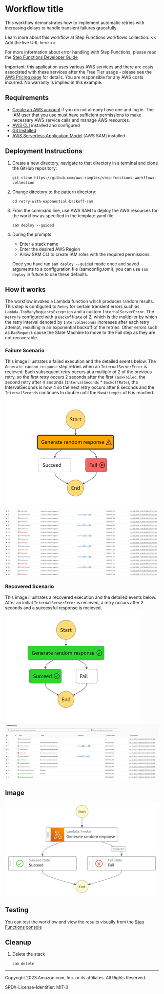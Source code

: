 # Workflow title

This workflow demonstrates how to implement automatic retries with increasing delays to handle transient failures gracefully.

Learn more about this workflow at Step Functions workflows collection: << Add the live URL here >>

For more information about error handling with Step Functions, please read the [Step Functions Developer Guide](https://docs.aws.amazon.com/step-functions/latest/dg/concepts-error-handling.html)

Important: this application uses various AWS services and there are costs associated with these services after the Free Tier usage - please see the [AWS Pricing page](https://aws.amazon.com/pricing/) for details. You are responsible for any AWS costs incurred. No warranty is implied in this example.

## Requirements

* [Create an AWS account](https://portal.aws.amazon.com/gp/aws/developer/registration/index.html) if you do not already have one and log in. The IAM user that you use must have sufficient permissions to make necessary AWS service calls and manage AWS resources.
* [AWS CLI](https://docs.aws.amazon.com/cli/latest/userguide/install-cliv2.html) installed and configured
* [Git Installed](https://git-scm.com/book/en/v2/Getting-Started-Installing-Git)
* [AWS Serverless Application Model](https://docs.aws.amazon.com/serverless-application-model/latest/developerguide/serverless-sam-cli-install.html) (AWS SAM) installed

## Deployment Instructions

1. Create a new directory, navigate to that directory in a terminal and clone the GitHub repository:
    ``` 
    git clone https://github.com/aws-samples/step-functions-workflows-collection
    ```
1. Change directory to the pattern directory:
    ```
    cd retry-with-exponential-backoff-sam
    ```
1. From the command line, use AWS SAM to deploy the AWS resources for the workflow as specified in the template.yaml file:
    ```
    sam deploy --guided
    ```
1. During the prompts:
    * Enter a stack name
    * Enter the desired AWS Region
    * Allow SAM CLI to create IAM roles with the required permissions.

    Once you have run `sam deploy --guided` mode once and saved arguments to a configuration file (samconfig.toml), you can use `sam deploy` in future to use these defaults.

## How it works

The workflow invokes a Lambda function which produces random results. This step is configured to `Retry` for certain transient errors such as `Lambda.TooManyRequestsException` and a custom `InternalServerError`. The `Retry` is configured with a `BackoffRate` of 2, which is the multiplier by which the retry interval denoted by `IntervalSeconds` increases after each retry attempt, resulting in an exponential backoff of the retries. Other errors such as `BadRequest` cause the State Machine to move to the Fail step as they are not recoverable.

### Failure Scenario
This image illustrates a failed execution and the detailed events below. The `Generate random response` step retries when an `InternalServerError` is recieved. Each subsequent retry occurs at a multiple of 2 of the previous retry, so the first retry occurs 2 seconds after the first `TaskFailed`, the second retry after 4 seconds (`IntervalSeconds` * `BackoffRate`), the IntervalSeconds is now 4 so the next retry occurs after 8 seconds and the `IntervalSeconds` continues to double until the `MaxAttempts` of 6 is reached.
![image](./resources/failed_statemachine.png)
![image](./resources/retries.png)

### Recovered Scenario
This image illustrates a recovered execution and the detailed events below. After an initial `InternalServerError` is recieved, a retry occurs after 2 seconds and a successful response is recieved.
![image](./resources/succeeded_statemachine.png)
![image](./resources/succeeded_retries.png)

## Image
![image](./resources/statemachine.png)

## Testing

You can test the workflow and view the results visually from the [Step Functions console](https://console.aws.amazon.com/states/home)

## Cleanup
 
1. Delete the stack
    ```bash
    sam delete
    ```
----
Copyright 2023 Amazon.com, Inc. or its affiliates. All Rights Reserved.

SPDX-License-Identifier: MIT-0
